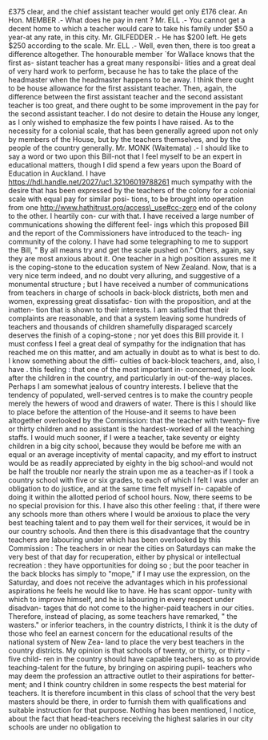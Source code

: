 £375 clear, and the chief assistant teacher would get only £176 clear. An Hon. MEMBER .- What does he pay in rent ? Mr. ELL .- You cannot get a decent home to which a teacher would care to take his family under $50 a year-at any rate, in this city. Mr. GILFEDDER .- He has $200 left. He gets $250 according to the scale. Mr. ELL .- Well, even then, there is too great a difference altogether. The honourable member \`for Wallace knows that the first as- sistant teacher has a great many responsibi- lities and a great deal of very hard work to perform, because he has to take the place of the headmaster when the headmaster happens to be away. I think there ought to be house allowance for the first assistant teacher. Then, again, the difference between the first assistant teacher and the second assistant teacher is too great, and there ought to be some improvement in the pay for the second assistant teacher. I do not desire to detain the House any longer, as I only wished to emphasize the few points I have raised. As to the necessity for a colonial scale, that has been generally agreed upon not only by members of the House, but by the teachers themselves, and by the people of the country generally. Mr. MONK (Waitemata) .- I should like to say a word or two upon this Bill-not that I feel myself to be an expert in educational matters, though I did spend a few years upon the Board of Education in Auckland. I have https://hdl.handle.net/2027/uc1.32106019788261 much sympathy with the desire that has been expressed by the teachers of the colony for a colonial scale with equal pay for similar posi- tions, to be brought into operation from one http://www.hathitrust.org/access\_use#cc-zero end of the colony to the other. I heartily con- cur with that. I have received a large number of communications showing the different feel- ings which this proposed Bill and the report of the Commissioners have introduced to the teach- ing community of the colony. I have had some telegraphing to me to support the Bill, " By all means try and get the scale pushed on." Others, again, say they are most anxious about it. One teacher in a high position assures me it is the coping-stone to the education system of New Zealand. Now, that is a very nice term indeed, and no doubt very alluring, and suggestive of a monumental structure ; but I have received a number of communications from teachers in charge of schools in back-block districts, both men and women, expressing great dissatisfac- tion with the proposition, and at the inatten- tion that is shown to their interests. I am satisfied that their complaints are reasonable, and that a system leaving some hundreds of teachers and thousands of children shamefully disparaged scarcely deserves the finish of a coping-stone ; nor yet does this Bill provide it. I must confess I feel a great deal of sympathy for the indignation that has reached me on this matter, and am actually in doubt as to what is best to do. I know something about the diffi- culties of back-block teachers, and, also, I have . this feeling : that one of the most important in- concerned, is to look after the children in the country, and particularly in out-of the-way places. Perhaps I am somewhat jealous of country interests. I believe that the tendency of populated, well-served centres is to make the country people merely the hewers of wood and drawers of water. There is this I should like to place before the attention of the House-and it seems to have been altogether overlooked by the Commission: that the teacher with twenty- five or thirty children and no assistant is the hardest-worked of all the teaching staffs. I would much sooner, if I were a teacher, take seventy or eighty children in a big city school, because they would be before me with an equal or an average inceptivity of mental capacity, and my effort to instruct would be as readily appreciated by eighty in the big school-and would not be half the trouble nor nearly the strain upon me as a teacher-as if I took a country school with five or six grades, to each of which I felt I was under an obligation to do justice, and at the same time felt myself in- capable of doing it within the allotted period of school hours. Now, there seems to be no special provision for this. I have also this other feeling : that, if there were any schools more than others where I would be anxious to place the very best teaching talent and to pay them well for their services, it would be in our country schools. And then there is this disadvantage that the country teachers are labouring under which has been overlooked by this Commission : The teachers in or near the cities on Saturdays can make the very best of that day for recuperation, either by physical or intellectual recreation : they have opportunities for doing so ; but the poor teacher in the back blocks has simply to "mope," if I may use the expression, on the Saturday, and does not receive the advantages which in his professional aspirations he feels he would like to have. He has scant oppor- tunity with which to improve himself, and he is labouring in every respect under disadvan- tages that do not come to the higher-paid teachers in our cities. Therefore, instead of placing, as some teachers have remarked, " the wasters." or inferior teachers, in the country districts, I think it is the duty of those who feel an earnest concern for the educational results of the national system of New Zea- land to place the very best teachers in the country districts. My opinion is that schools of twenty, or thirty, or thirty - five child- ren in the country should have capable teachers, so as to provide teaching-talent for the future, by bringing on aspiring pupil- teachers who may deem the profession an attractive outlet to their aspirations for better- ment; and I think country children in some respects the best material for teachers. It is therefore incumbent in this class of school that the very best masters should be there, in order to furnish them with qualifications and suitable instruction for that purpose. Nothing has been mentioned, I notice, about the fact that head-teachers receiving the highest salaries in our city schools are under no obligation to 
